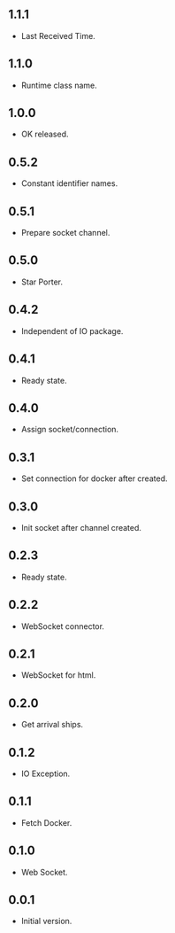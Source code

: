 ## 1.1.1

- Last Received Time.

## 1.1.0

- Runtime class name.

## 1.0.0

- OK released.

## 0.5.2

- Constant identifier names.

## 0.5.1

- Prepare socket channel.

## 0.5.0

- Star Porter.

## 0.4.2

- Independent of IO package.

## 0.4.1

- Ready state.

## 0.4.0

- Assign socket/connection.

## 0.3.1

- Set connection for docker after created.

## 0.3.0

- Init socket after channel created.

## 0.2.3

- Ready state.

## 0.2.2

- WebSocket connector.

## 0.2.1

- WebSocket for html.

## 0.2.0

- Get arrival ships.

## 0.1.2

- IO Exception.

## 0.1.1

- Fetch Docker.

## 0.1.0

- Web Socket.

## 0.0.1

- Initial version.
